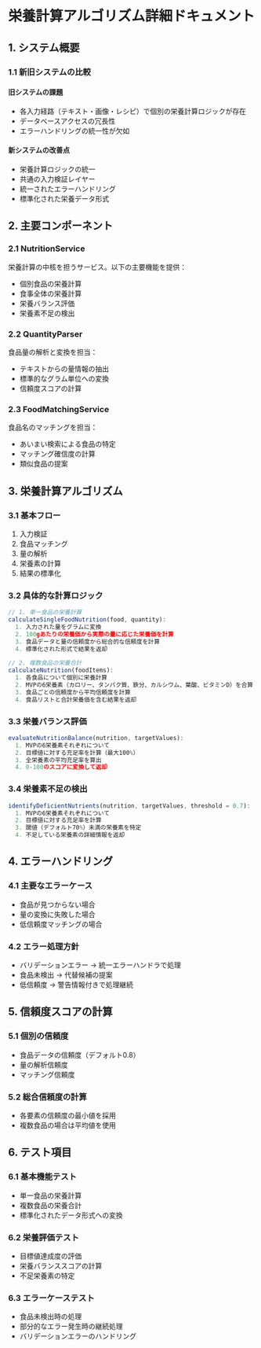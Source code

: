 # 栄養計算アルゴリズム詳細ドキュメント

## 1. システム概要

### 1.1 新旧システムの比較

#### 旧システムの課題
- 各入力経路（テキスト・画像・レシピ）で個別の栄養計算ロジックが存在
- データベースアクセスの冗長性
- エラーハンドリングの統一性が欠如

#### 新システムの改善点
- 栄養計算ロジックの統一
- 共通の入力検証レイヤー
- 統一されたエラーハンドリング
- 標準化された栄養データ形式

## 2. 主要コンポーネント

### 2.1 NutritionService
栄養計算の中核を担うサービス。以下の主要機能を提供：

- 個別食品の栄養計算
- 食事全体の栄養計算
- 栄養バランス評価
- 栄養素不足の検出

### 2.2 QuantityParser
食品量の解析と変換を担当：

- テキストからの量情報の抽出
- 標準的なグラム単位への変換
- 信頼度スコアの計算

### 2.3 FoodMatchingService
食品名のマッチングを担当：

- あいまい検索による食品の特定
- マッチング確信度の計算
- 類似食品の提案

## 3. 栄養計算アルゴリズム

### 3.1 基本フロー
1. 入力検証
2. 食品マッチング
3. 量の解析
4. 栄養素の計算
5. 結果の標準化

### 3.2 具体的な計算ロジック

```typescript
// 1. 単一食品の栄養計算
calculateSingleFoodNutrition(food, quantity):
  1. 入力された量をグラムに変換
  2. 100gあたりの栄養価から実際の量に応じた栄養価を計算
  3. 食品データと量の信頼度から総合的な信頼度を計算
  4. 標準化された形式で結果を返却

// 2. 複数食品の栄養合計
calculateNutrition(foodItems):
  1. 各食品について個別に栄養計算
  2. MVPの6栄養素（カロリー、タンパク質、鉄分、カルシウム、葉酸、ビタミンD）を合算
  3. 食品ごとの信頼度から平均信頼度を計算
  4. 食品リストと合計栄養価を含む結果を返却
```

### 3.3 栄養バランス評価

```typescript
evaluateNutritionBalance(nutrition, targetValues):
  1. MVPの6栄養素それぞれについて
  2. 目標値に対する充足率を計算（最大100%）
  3. 全栄養素の平均充足率を算出
  4. 0-100のスコアに変換して返却
```

### 3.4 栄養素不足の検出

```typescript
identifyDeficientNutrients(nutrition, targetValues, threshold = 0.7):
  1. MVPの6栄養素それぞれについて
  2. 目標値に対する充足率を計算
  3. 閾値（デフォルト70%）未満の栄養素を特定
  4. 不足している栄養素の詳細情報を返却
```

## 4. エラーハンドリング

### 4.1 主要なエラーケース
- 食品が見つからない場合
- 量の変換に失敗した場合
- 低信頼度マッチングの場合

### 4.2 エラー処理方針
- バリデーションエラー → 統一エラーハンドラで処理
- 食品未検出 → 代替候補の提案
- 低信頼度 → 警告情報付きで処理継続

## 5. 信頼度スコアの計算

### 5.1 個別の信頼度
- 食品データの信頼度（デフォルト0.8）
- 量の解析信頼度
- マッチング信頼度

### 5.2 総合信頼度の計算
- 各要素の信頼度の最小値を採用
- 複数食品の場合は平均値を使用

## 6. テスト項目

### 6.1 基本機能テスト
- 単一食品の栄養計算
- 複数食品の栄養合計
- 標準化されたデータ形式への変換

### 6.2 栄養評価テスト
- 目標値達成度の評価
- 栄養バランススコアの計算
- 不足栄養素の特定

### 6.3 エラーケーステスト
- 食品未検出時の処理
- 部分的なエラー発生時の継続処理
- バリデーションエラーのハンドリング
